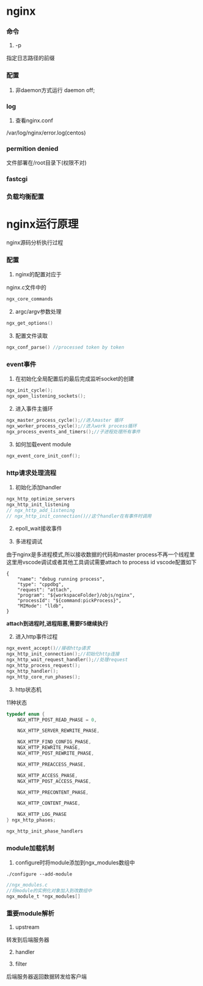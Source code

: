 # nginx

### 命令
1. -p

指定日志路径的前缀

### 配置
1. 非daemon方式运行
daemon off;

### log

1. 查看nginx.conf

/var/log/nginx/error.log(centos)

### permition denied

文件部署在/root目录下(权限不对)

### fastcgi

### 负载均衡配置



# nginx运行原理

nginx源码分析执行过程

### 配置

1. nginx的配置对应于

nginx.c文件中的
```C
ngx_core_commands
```

2. argc/argv参数处理
```C
ngx_get_options()
```

3. 配置文件读取
```C
ngx_conf_parse() //processed token by token
```

### event事件

1. 在初始化全局配置后的最后完成监听socket的创建
```C
ngx_init_cycle();
ngx_open_listening_sockets();
```

2. 进入事件主循环
```C
ngx_master_process_cycle();//进入master 循环
ngx_worker_process_cycle();//进入work process循环
ngx_process_events_and_timers();//子进程处理所有事件
```

3. 如何加载event module
```C
ngx_event_core_init_conf();
```

### http请求处理流程

1. 初始化添加handler
```C
ngx_http_optimize_servers
ngx_http_init_listening
// ngx_http_add_listening
// ngx_http_init_connection()//这个handler在有事件时调用
```

2. epoll_wait接收事件

1. 多进程调试

由于nginx是多进程模式,所以接收数据的代码和master process不再一个线程里
这里用vscode调试或者其他工具调试需要attach to process id
vscode配置如下
```vscode
{
	"name": "debug running process",
	"type": "cppdbg",
	"request": "attach",
	"program": "${workspaceFolder}/objs/nginx",
	"processId": "${command:pickProcess}",
	"MIMode": "lldb",
}
```
**attach到进程时,进程阻塞,需要F5继续执行**

2. 进入http事件过程
```C
ngx_event_accept()//接收http请求
ngx_http_init_connection();//初始化http连接
ngx_http_wait_request_handler();//处理request
ngx_http_process_request();
ngx_http_handler();
ngx_http_core_run_phases();
```

3. http状态机

11种状态
```C
typedef enum {
    NGX_HTTP_POST_READ_PHASE = 0,

    NGX_HTTP_SERVER_REWRITE_PHASE,

    NGX_HTTP_FIND_CONFIG_PHASE,
    NGX_HTTP_REWRITE_PHASE,
    NGX_HTTP_POST_REWRITE_PHASE,

    NGX_HTTP_PREACCESS_PHASE,

    NGX_HTTP_ACCESS_PHASE,
    NGX_HTTP_POST_ACCESS_PHASE,

    NGX_HTTP_PRECONTENT_PHASE,

    NGX_HTTP_CONTENT_PHASE,

    NGX_HTTP_LOG_PHASE
} ngx_http_phases;

ngx_http_init_phase_handlers
```

### module加载机制

1. configure时将module添加到ngx_modules数组中

```shell
./configure --add-module
```
```C
//ngx_modules.c
//将module的实例化对象加入到改数组中
ngx_module_t *ngx_modules[]
```

### 重要module解析

1. upstream

转发到后端服务器

2. handler

3. filter

后端服务器返回数据转发给客户端